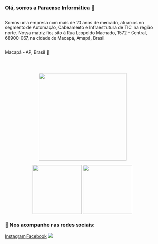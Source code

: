 ### Olá, somos a Paraense Informática 👋

##

Somos uma empresa com mais de 20 anos de mercado, atuamos no segmento de Automação, Cabeamento e Infraestrutura de TIC, na região norte.
Nossa matriz fica sito à Rua Leopoldo Machado, 1572 - Central, 68900-067, na cidade de Macapá, Amapá, Brasil.
##

Macapá - AP, Brasil 🏡 

##

<br/>

<p align = "center">
 <img height="285em" src="https://activity-graph.herokuapp.com/graph?username=paraenseinformatica&theme=xcode">
</p> 

<p align="center">

<img height="160em" src="https://github-readme-streak-stats.herokuapp.com/?user=paraenseinformatica&show_icons=true&locale=en&layout=compact&theme=dark" />
<img height="160em" src="https://github-readme-stats.vercel.app/api?username=paraenseinformatica&theme=midnight-purple&show_icons=true"/>
</p>

<p align="center"></p>

### 📱 Nos acompanhe nas redes sociais:
  
<div> 
 <a href="#" target="_blank">Instagram</a> 
  <a href="#" target="_blank">Facebook</a>
  <a href = "mailto:michelfariasazevedo@gmail.com"><img src="https://img.shields.io/badge/-Gmail-%23333?style=for-the-badge&logo=gmail&logoColor=white" target="_blank"></a>
</div>


